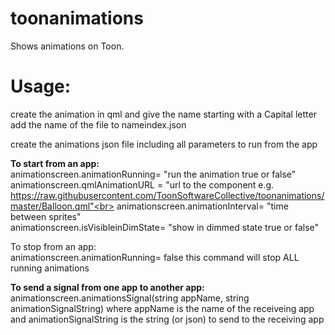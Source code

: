 # toonanimations
Shows animations on Toon.<br>

# Usage:
create the animation in qml and give the name starting with a Capital letter<br>
add the name of the file to nameindex.json<br>

create the animations json file including all parameters to run from the app<br>


<b>To start from an app:</b>
<br>
animationscreen.animationRunning= "run the animation true or false"  <br>
animationscreen.qmlAnimationURL =  "url to the component e.g. https://raw.githubusercontent.com/ToonSoftwareCollective/toonanimations/master/Balloon.qml"<br>
animationscreen.animationInterval= "time between sprites"<br>
animationscreen.isVisibleinDimState= "show in dimmed state true or false"<br>


To stop from an app:<br>
animationscreen.animationRunning= false     this command will stop ALL running animations

<b>To send a signal from one app to another app:</b>
<br>
animationscreen.animationsSignal(string appName, string 	animationSignalString) where appName is the name of the receiveing app and animationSignalString is the string (or json) to send to the receiving app
